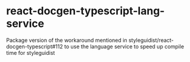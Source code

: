 # react-docgen-typescript-lang-service
Package version of the workaround mentioned in styleguidist/react-docgen-typescript#112 to use the language service to speed up compile time for styleguidist
